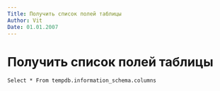 ```yaml
---
Title: Получить список полей таблицы
Author: Vit
Date: 01.01.2007
---
```



Получить список полей таблицы
=============================

    Select * From tempdb.information_schema.columns
